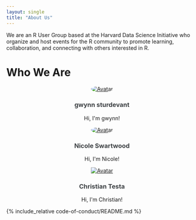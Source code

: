 ```yaml
---
layout: single
title: "About Us"
---
```


We are an R User Group based at the Harvard Data Science Initiative who
organize and host events for the R community to promote learning,
collaboration, and connecting with others interested in R.

# Who We Are

<center>
<div class="">
<div class='feature__wrapper' style='display: inline'>
<div class='feature__item'>
<div class='archive__item'>
<div class='archive__item-teaser'>
<a href="https://www.nzgwynn.com/">
<img 
  src="/assets/images/gwynn_portrait.jpg" 
  alt="Avatar" 
  style="border-radius: 50%; max-width: 175px; max-height: 175px;"
  >
</a>
</div>
<div class='archive__item-body'>
<a style='text-decoration: none; color: #3d4144'
  href="https://www.nzgwynn.com/">
<h3 class='archive__item-title'>gwynn sturdevant</h3>
</a>
<div class='archive__item-excerpt'>
<p>Hi, I'm gwynn!</p>
</div>
</div>
</div>
</div>
<div class='feature__item'>
<div class='archive__item'>
<div class='archive__item-teaser'>

<a href="https://nswartwo.wixsite.com/website">
<img 
  src="https://static.wixstatic.com/media/29c8a8_b8b50062f51c4ab19f24eb34511a0de2~mv2.jpg/v1/fill/w_200,h_200,al_c,q_80,usm_0.66_1.00_0.01/SwartwoodHeadshot_JPG.webp" 
  alt="Avatar" 
  style="border-radius: 50%; max-width: 175px; max-height: 175px;"
  >
</a>
</div>
<div class='archive__item-body'>
<a style='text-decoration: none; color: #3d4144'
  href="https://nswartwo.wixsite.com/website">
<h3 class='archive__item-title'>Nicole Swartwood</h3>
</a>
<div class='archive__item-excerpt'>
<p>Hi, I'm Nicole!</p>
</div>
</div>
</div>
</div>
<div class='feature__item'>
<div class='archive__item'>
<div class='archive__item-teaser'>
<div class='circular--portrait'>
<a href='https://ctesta.com/'>
<img 
  style=''
  src="https://ctesta.com/img/portrait.png" 
  alt="Avatar">
</a>
</div>
</div>
<div class='archive__item-body'>
<a style='text-decoration: none; color: #3d4144' href='https://ctesta.com'>
<h3 class='archive__item-title'>Christian Testa</h3>
</a>
<div class='archive__item-excerpt'>
<p>Hi, I'm Christian!</p>
</div>
</div>
</div>
</div>
</div>
</div>
</center>

{% include_relative code-of-conduct/README.md %}


